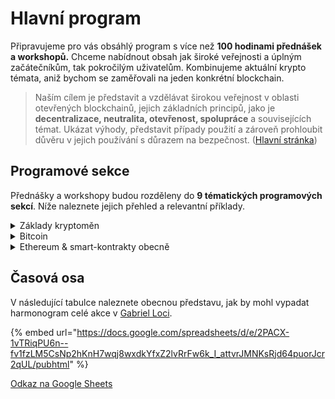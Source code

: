# Hlavní program

Připravujeme pro vás obsáhlý program s více než **100 hodinami přednášek a workshopů.** Chceme nabídnout obsah jak široké veřejnosti a úplným začátečníkům, tak pokročilým uživatelům. Kombinujeme aktuální krypto témata, aniž bychom se zaměřovali na jeden konkrétní blockchain.

> Naším cílem je představit a vzdělávat širokou veřejnost v oblasti otevřených blockchainů, jejich základních principů, jako je **decentralizace, neutralita, otevřenost, spolupráce** a souvisejících témat. Ukázat výhody, představit případy použití a zároveň prohloubit důvěru v jejich používání s důrazem na bezpečnost. ([Hlavní stránka](./))

## Programové sekce

Přednášky a workshopy budou rozděleny do **9 tématických programových sekcí**. Níže naleznete jejich přehled a relevantní příklady.

<details>

<summary>Základy kryptoměn</summary>

* principy otevřených projektů (blockchainů)
* základy bezpečnosti a soukromí
* peněženky - SW, HW
* základy obchodování - DCA

</details>

<details>

<summary>Bitcoin</summary>

* Bitcoin jako peníze
* Lightning Network - adopce, implementace
* Taproot
* Bitcoin mining
* smart-kontrakty na bitcoinu (RGB)

</details>

<details>

<summary>Ethereum &#x26; smart-kontrakty obecně</summary>

* Ethereum 2.0
* Layer2 - rollupy
* (EVM) Sidechainy
* vývoj smart-kontraktů (solidity)
* MEV - Miner Extractable Value

</details>




## Časová osa

V následující tabulce naleznete obecnou představu, jak by mohl vypadat harmonogram celé akce v [Gabriel Loci](misto-konani/).

{% embed url="https://docs.google.com/spreadsheets/d/e/2PACX-1vTRiqPU6n--fv1fzLM5CsNp2hKnH7wqj8wxdkYfxZ2lvRrFw6k_I_attvrJMNKsRjd64puorJcr2qUL/pubhtml" %}

[Odkaz na Google Sheets](https://docs.google.com/spreadsheets/d/1cvDNzQ3fGsnnRtpAZL64YfdemM0FxXl42NeaCc0YHzY/edit#gid=0)
